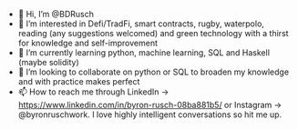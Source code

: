 - 👋 Hi, I’m @BDRusch
- 👀 I’m interested in Defi/TradFi, smart contracts, rugby, waterpolo, reading (any suggestions welcomed) and green technology with a thirst for knowledge and self-improvement
- 🌱 I’m currently learning python, machine learning, SQL and Haskell (maybe solidity)
- 💞️ I’m looking to collaborate on python or SQL to broaden my knowledge and with practice makes perfect
- 📫 How to reach me through LinkedIn -> https://www.linkedin.com/in/byron-rusch-08ba881b5/ or Instagram -> @byronruschwork.  I love highly intelligent conversations so hit me up.

<!---
BDRusch/BDRusch is a ✨ special ✨ repository because its `README.md` (this file) appears on your GitHub profile.
You can click the Preview link to take a look at your changes.
--->
